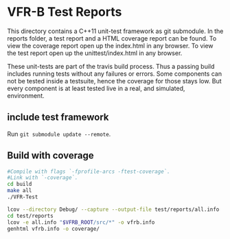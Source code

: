 # VFR-B Test Reports

This directory contains a C++11 unit-test framework as git submodule. In the reports folder, a test report and a HTML coverage report can be found. To view the coverage report open up the index.html in any browser. To view the test report open up the unittest/index.html in any browser.

These unit-tests are part of the travis build process. Thus a passing build includes running tests without any failures or errors.
Some components can not be tested inside a testsuite, hence the coverage for those stays low. But every component is at least tested live in a real, and simulated, environment.

## include test framework

Run `git submodule update --remote`.

## Build with coverage

```bash
#Compile with flags `-fprofile-arcs -ftest-coverage`.
#Link with `-coverage`.
cd build
make all
./VFR-Test
```

```bash
lcov --directory Debug/ --capture --output-file test/reports/all.info
cd test/reports
lcov -e all.info "$VFRB_ROOT/src/*" -o vfrb.info
genhtml vfrb.info -o coverage/
```